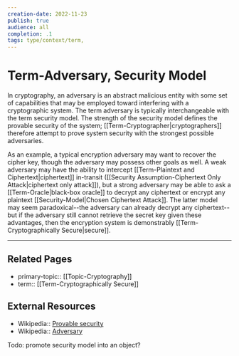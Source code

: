 ```yaml
---
creation-date: 2022-11-23
publish: true
audience: all
completion: .1
tags: type/context/term,
---
```

# Term-Adversary, Security Model
In cryptography, an adversary is an abstract malicious entity with some set of capabilities that may be employed toward interfering with a cryptographic system. The term adversary is typically interchangeable with the term security model. The strength of the security model defines the provable security of the system; [[Term-Cryptographer|cryptographers]] therefore attempt to prove system security with the strongest possible adversaries.

As an example, a typical encryption adversary may want to recover the cipher key, though the adversary may possess other goals as well. A weak adversary may have the ability to intercept [[Term-Plaintext and Ciphertext|ciphertext]] in-transit ([[Security Assumption-Ciphertext Only Attack|ciphertext only attack]]), but a strong adversary may be able to ask a [[Term-Oracle|black-box oracle]] to decrypt any ciphertext or encrypt any plaintext [[Security-Model|Chosen Ciphertext Attack]]. The latter model may seem paradoxical--the adversary can already decrypt any ciphertext--but if the adversary still cannot retrieve the secret key given these advantages, then the encryption system is demonstrably [[Term-Cryptographically Secure|secure]].

---
## Related Pages
- primary-topic:: [[Topic-Cryptography]]
- term:: [[Term-Cryptographically Secure]]

## External Resources
- Wikipedia:: [Provable security](https://en.wikipedia.org/wiki/Provable_security)
- Wikipedia:: [Adversary](https://en.wikipedia.org/wiki/Adversary_(cryptography))

Todo: promote security model into an object?